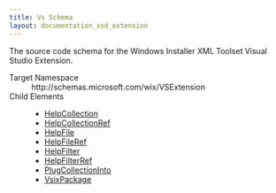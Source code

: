 ```yaml
---
title: Vs Schema
layout: documentation_xsd_extension
---
```

<p>             The source code schema for the Windows Installer XML Toolset Visual Studio Extension.         </p>
<dl>
  <dt>Target Namespace</dt>
  <dd>http://schemas.microsoft.com/wix/VSExtension</dd>
  <dt>Child Elements</dt>
  <dd>
    <ul>
      <li>
        <a href="./helpcollection" class="extension">HelpCollection</a>
      </li>
      <li>
        <a href="./helpcollectionref" class="extension">HelpCollectionRef</a>
      </li>
      <li>
        <a href="./helpfile" class="extension">HelpFile</a>
      </li>
      <li>
        <a href="./helpfileref" class="extension">HelpFileRef</a>
      </li>
      <li>
        <a href="./helpfilter" class="extension">HelpFilter</a>
      </li>
      <li>
        <a href="./helpfilterref" class="extension">HelpFilterRef</a>
      </li>
      <li>
        <a href="./plugcollectioninto" class="extension">PlugCollectionInto</a>
      </li>
      <li>
        <a href="./vsixpackage" class="extension">VsixPackage</a>
      </li>
    </ul>
  </dd>
</dl>
